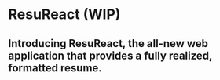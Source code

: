 # ResuReact (WIP)

## Introducing ResuReact, the all-new web application that provides a fully realized, formatted resume.
